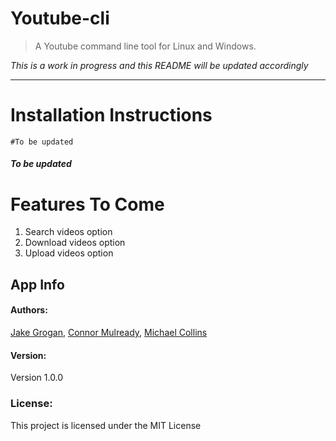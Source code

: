 # Youtube-cli
> A Youtube command line tool for Linux and Windows.

*This is a work in progress and this README will be updated accordingly*

---

# Installation Instructions

```
#To be updated
```

##### To be updated

# Features To Come

1. Search videos option
2. Download videos option
3. Upload videos option


## App Info
#### Authors:
[Jake Grogan](https://www.github.com/r-dog), [Connor Mulready](https://www.github.com/mulreac), [Michael Collins](https://www.github.com/collins-m)

#### Version:
Version 1.0.0

### License:
This project is licensed under the MIT License
